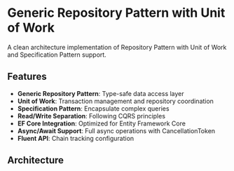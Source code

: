 # Generic Repository Pattern with Unit of Work

A clean architecture implementation of Repository Pattern with Unit of Work and Specification Pattern support.

## Features

- **Generic Repository Pattern**: Type-safe data access layer
- **Unit of Work**: Transaction management and repository coordination
- **Specification Pattern**: Encapsulate complex queries
- **Read/Write Separation**: Following CQRS principles
- **EF Core Integration**: Optimized for Entity Framework Core
- **Async/Await Support**: Full async operations with CancellationToken
- **Fluent API**: Chain tracking configuration

## Architecture
